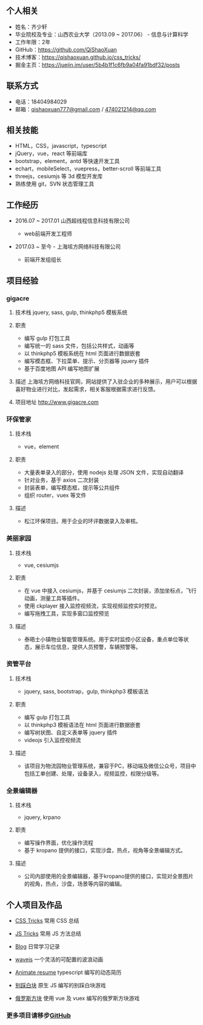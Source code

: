 ## 个人相关

- 姓名：齐少轩
- 毕业院校及专业：山西农业大学（2013.09 ~ 2017.06） - 信息与计算科学
- 工作年限：2年
- GitHub：https://github.com/QiShaoXuan
- 技术博客：https://qishaoxuan.github.io/css_tricks/
- 掘金主页：https://juejin.im/user/5b4b1f1c6fb9a04fa91bdf32/posts
  
## 联系方式

- 电话：18404984029
- 邮箱：qishaoxuan777@gmail.com / 474021214@qq.com

## 相关技能

- HTML，CSS，javascript，typescript
- jQuery，vue，react 等前端库
- bootstrap，element，antd 等快速开发工具
- echart，mobileSelect，vuepress，better-scroll 等前端工具
- threejs，cesiumjs 等 3d 模型开发库
- 熟练使用 git，SVN 状态管理工具

## 工作经历

- 2016.07 ~ 2017.01 山西超线程信息科技有限公司
  - web前端开发工程师

- 2017.03 ~ 至今 - 上海垓方网络科技有限公司
  - 前端开发组组长

## 项目经验

### gigacre

1. 技术栈
   jquery, sass, gulp, thinkphp5 模板系统

2. 职责
   - 编写 gulp 打包工具
   - 编写统一的 sass 文件，包括公共样式，动画等
   - 以 thinkphp5 模板系统在 html 页面进行数据嵌套
   - 编写模态框、下拉菜单、提示、分页器等 jquery 插件
   - 基于百度地图 API 编写地图扩展

3. 描述
   上海垓方网络科技官网，网站提供了入驻企业的多种展示，用户可以根据喜好物业进行对比，发起需求，相关客服根据需求进行反馈。

4. 项目地址
   http://www.gigacre.com

### 环保管家

1. 技术栈
   - vue，element

2. 职责
   - 大量表单录入的部分，使用 nodejs 处理 JSON 文件，实现自动翻译
   - 针对业务，基于 axios 二次封装
   - 封装表单，编写模态框，提示等公共组件
   - 组织 router，vuex 等文件

3. 描述
   - 松江环保项目。用于企业的环评数据录入及审核。

### 美丽家园

1. 技术栈
   - vue, cesiumjs

2. 职责
   - 在 vue 中接入 cesiumjs，并基于 cesiumjs 二次封装，添加坐标点，飞行动画，测量工具等插件。
   - 使用 ckplayer 接入监控视频流，实现视频监控实时预览。
   - 编写拖拽工具，实现多窗口监控预览

3. 描述
   - 泰晤士小镇物业智能管理系统。用于实时监控小区设备，重点单位等状态，展示车位信息，提供人员预警，车辆预警等。
  
### 资管平台

1. 技术栈
   - jquery, sass, bootstrap，gulp, thinkphp3 模板语法

2. 职责
   - 编写 gulp 打包工具
   - 以 thinkphp3 模板语法在 html 页面进行数据嵌套
   - 编写树状图、自定义表单等 jquery 插件
   - videojs 引入监控视频流

3. 描述
   - 该项目为物流园物业管理系统，兼容于PC，移动端及微信公众号，项目中包括工单创建、处理，设备录入，视频监控，权限分级等。

### 全景编辑器

1. 技术栈
   - jquery, krpano

2. 职责
   - 编写操作界面，优化操作流程
   - 基于 kropano 提供的接口，实现沙盘，热点，视角等全景编辑方式。

3. 描述
   - 公司内部使用的全景编辑器，基于kropano提供的接口，实现对全景图片的视角，热点，沙盘，场景等内容的编辑。

## 个人项目及作品

- [CSS Tricks](https://qishaoxuan.github.io/css_tricks/)
  常用 CSS 总结

- [JS Tricks](https://qishaoxuan.github.io/js_tricks/)
  常用 JS 方法总结

- [Blog](https://qishaoxuan.github.io/blog/)
  日常学习记录

- [wavejs](https://github.com/QiShaoXuan/wavejs)
  一个灵活的可配置的波浪动画

- [Animate resume](https://github.com/QiShaoXuan/animate_resume_ts)
  typescript 编写的动态简历

- [别踩白块](https://github.com/QiShaoXuan/dont-touch-white)
  原生 JS 编写的别踩白块游戏

- [俄罗斯方块](https://github.com/QiShaoXuan/vue_tetris)
  使用 vue 及 vuex 编写的俄罗斯方块游戏

### 更多项目请移步[GitHub](https://github.com/QiShaoXuan)
